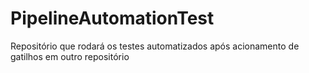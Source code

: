 # PipelineAutomationTest
Repositório que rodará os testes automatizados após acionamento de gatilhos em outro repositório
